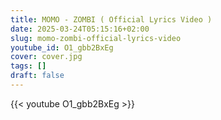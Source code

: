 ```yaml
---
title: MOMO - ZOMBI ( Official Lyrics Video )
date: 2025-03-24T05:15:16+02:00
slug: momo-zombi-official-lyrics-video
youtube_id: O1_gbb2BxEg
cover: cover.jpg
tags: []
draft: false
---
```


{{< youtube O1_gbb2BxEg >}}
